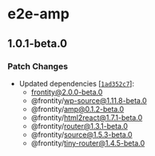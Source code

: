# e2e-amp

## 1.0.1-beta.0

### Patch Changes

- Updated dependencies [[`1ad352c7`](https://github.com/frontity/frontity/commit/1ad352c7a5c3df7eaff8bf0b15441d0bd27ff3be)]:
  - frontity@2.0.0-beta.0
  - @frontity/wp-source@1.11.8-beta.0
  - @frontity/amp@0.1.2-beta.0
  - @frontity/html2react@1.7.1-beta.0
  - @frontity/router@1.3.1-beta.0
  - @frontity/source@1.5.3-beta.0
  - @frontity/tiny-router@1.4.5-beta.0
